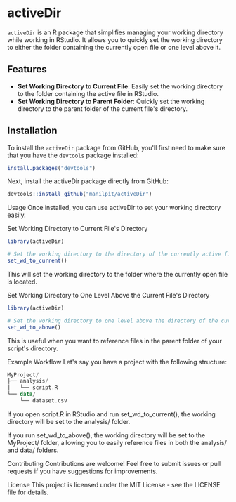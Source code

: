 # activeDir

`activeDir` is an R package that simplifies managing your working directory while working in RStudio. It allows you to quickly set the working directory to either the folder containing the currently open file or one level above it.

## Features

- **Set Working Directory to Current File**: Easily set the working directory to the folder containing the active file in RStudio.
- **Set Working Directory to Parent Folder**: Quickly set the working directory to the parent folder of the current file's directory.

## Installation

To install the `activeDir` package from GitHub, you'll first need to make sure that you have the `devtools` package installed:

```r
install.packages("devtools")
```
Next, install the activeDir package directly from GitHub:

```r
devtools::install_github("manilpit/activeDir")
```

Usage
Once installed, you can use activeDir to set your working directory easily.

Set Working Directory to Current File's Directory
```r
library(activeDir)

# Set the working directory to the directory of the currently active file in RStudio
set_wd_to_current()
```
This will set the working directory to the folder where the currently open file is located.

Set Working Directory to One Level Above the Current File's Directory
```r
library(activeDir)

# Set the working directory to one level above the directory of the currently active file in RStudio
set_wd_to_above()
```
This is useful when you want to reference files in the parent folder of your script's directory.

Example Workflow
Let's say you have a project with the following structure:

```kotlin
MyProject/
├── analysis/
│   └── script.R
└── data/
    └── dataset.csv
```

If you open script.R in RStudio and run set_wd_to_current(), the working directory will be set to the analysis/ folder.

If you run set_wd_to_above(), the working directory will be set to the MyProject/ folder, allowing you to easily reference files in both the analysis/ and data/ folders.

Contributing
Contributions are welcome! Feel free to submit issues or pull requests if you have suggestions for improvements.

License
This project is licensed under the MIT License - see the LICENSE file for details.

